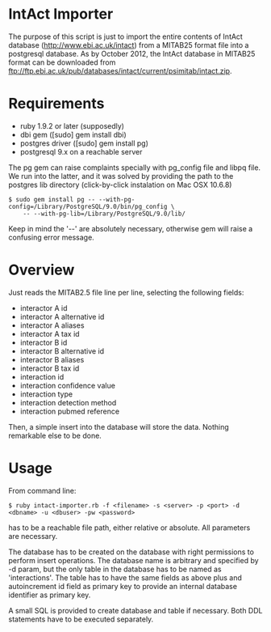 IntAct Importer
======================================================
The purpose of this script is just to import the entire contents of IntAct database (http://www.ebi.ac.uk/intact) from a MITAB25 format file into a postgresql database. As by October 2012, the IntAct database in MITAB25 format can be downloaded from ftp://ftp.ebi.ac.uk/pub/databases/intact/current/psimitab/intact.zip.

# Requirements
- ruby 1.9.2 or later (supposedly)
- dbi gem ([sudo] gem install dbi)
- postgres driver ([sudo] gem install pg)
- postgresql 9.x on a reachable server

The pg gem can raise complaints specially with pg_config file and libpq file. We run into the latter, and it was solved by providing the path to the postgres lib directory (click-by-click instalation on Mac OSX 10.6.8)
	
	$ sudo gem install pg -- --with-pg-config=/Library/PostgreSQL/9.0/bin/pg_config \
		-- --with-pg-lib=/Library/PostgreSQL/9.0/lib/

Keep in mind the '--' are absolutely necessary, otherwise gem will raise a confusing error message.

# Overview
Just reads the MITAB2.5 file line per line, selecting the following fields:
- interactor A id
- interactor A alternative id
- interactor A aliases
- interactor A tax id
- interactor B id
- interactor B alternative id
- interactor B aliases
- interactor B tax id
- interaction id
- interaction confidence value
- interaction type
- interaction detection method
- interaction pubmed reference

Then, a simple insert into the database will store the data. Nothing remarkable else to be done.

# Usage
From command line: 
	
	$ ruby intact-importer.rb -f <filename> -s <server> -p <port> -d <dbname> -u <dbuser> -pw <password>

<filename> has to be a reachable file path, either relative or absolute.
All parameters are necessary.

The database has to be created on the database <server> with right permissions to perform insert operations.
The database name is arbitrary and specified by -d <dbname> param, but the only table in the database has to be named as 'interactions'. The table has to have the same fields as above plus and autoincrement id field as primary key to provide an internal database identifier as primary key.

A small SQL is provided to create database and table if necessary. Both DDL statements have to be executed separately.
